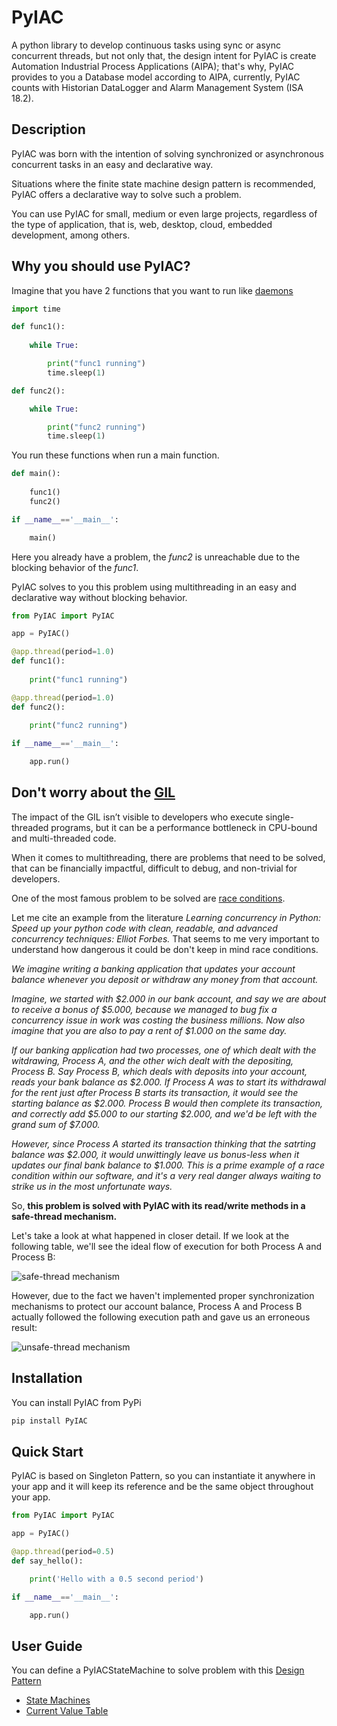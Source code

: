 # PyIAC

A python library to develop continuous tasks using sync or async concurrent threads, but not only that, the design intent for PyIAC is create Automation Industrial Process Applications (AIPA); that's why, PyIAC provides to you a Database model according to AIPA, currently, PyIAC counts with Historian DataLogger and Alarm Management System (ISA 18.2).

## Description

PyIAC was born with the intention of solving synchronized or asynchronous concurrent tasks in an easy and declarative way.

Situations where the finite state machine design pattern is recommended, PyIAC offers a declarative way to solve such a problem.

You can use PyIAC for small, medium or even large projects, regardless of the type of application, that is, web, desktop, cloud, embedded development, among others.

## Why you should use PyIAC?

Imagine that you have 2 functions that you want to run like [daemons](https://en.wikipedia.org/wiki/Daemon_(computing))

```python
import time

def func1():
    
    while True:

        print("func1 running")
        time.sleep(1)

def func2():

    while True:

        print("func2 running")
        time.sleep(1)
```

You run these functions when run a main function.

```python
def main():
    
    func1()
    func2()

if __name__=='__main__':

    main()
```

Here you already have a problem, the *func2* is unreachable due to the blocking behavior of the *func1*.

PyIAC solves to you this problem using multithreading in an easy and declarative way without blocking behavior.

```python
from PyIAC import PyIAC

app = PyIAC()

@app.thread(period=1.0)
def func1():
    
    print("func1 running")

@app.thread(period=1.0)
def func2():

    print("func2 running")
    
if __name__=='__main__':

    app.run()
```

## Don't worry about the [GIL](https://realpython.com/python-gil/#:~:text=The%20Python%20Global%20Interpreter%20Lock%20or%20GIL%2C%20in%20simple%20words,at%20any%20point%20in%20time.)

The impact of the GIL isn’t visible to developers who execute single-threaded programs, but it can be a performance bottleneck in CPU-bound and multi-threaded code.

When it comes to multithreading, there are problems that need to be solved, that can be financially impactful, difficult to debug, and non-trivial for developers.

One of the most famous problem to be solved are [race conditions](https://stackoverflow.com/questions/34510/what-is-a-race-condition).

Let me cite an example from the literature *Learning concurrency in Python: Speed up your python code with clean, readable, and advanced concurrency techniques: Elliot Forbes.* That seems to me very important to understand how dangerous it could be
don't keep in mind race conditions.

*We imagine writing a banking application that updates your account balance whenever you deposit or withdraw any money from that account.*

*Imagine, we started with $2.000 in our bank account, and say we are about to receive a bonus of $5.000, because we managed to bug fix a concurrency issue in work was costing the business millions. Now also imagine that you are also to pay a rent of $1.000 on the same day.*

*If our banking application had two processes, one of which dealt with the witdrawing, Process A, and the other wich dealt with the depositing, Process B. Say Process B, which deals with deposits into your account, reads your bank balance as $2.000. If Process A was to start its withdrawal for the rent just after Process B starts its transaction, it would see the starting balance as $2.000. Process B would then complete its transaction, and correctly add $5.000 to our starting $2.000, and we'd be left with the grand sum of $7.000.*

*However, since Process A started its transaction thinking that the satrting balance was $2.000, it would unwittingly leave us bonus-less when it updates our final bank balance to $1.000. This is a prime example of a race condition within our software, and it's a very real danger always waiting to strike us in the most unfortunate ways.*

So, **this problem is solved with PyIAC with its read/write methods in a safe-thread mechanism.** 

Let's take a look at what happened in closer detail. If we look at the following table, we'll see the ideal flow of execution for both Process A and Process B:

![safe-thread mechanism](docs/img/safe-thread-mechanism.png)

However, due to the fact we haven't implemented proper synchronization mechanisms to protect our account balance, Process A and Process B actually followed the following execution path and gave us an erroneous result:

![unsafe-thread mechanism](docs/img/unsafe-thread-mechanism.png)

## Installation
You can install PyIAC from PyPi
```python
pip install PyIAC
```

## Quick Start
PyIAC is based on Singleton Pattern, so you can instantiate it anywhere in your app and it will keep its reference and be the same object throughout your app.

```python
from PyIAC import PyIAC

app = PyIAC()

@app.thread(period=0.5)
def say_hello():

    print('Hello with a 0.5 second period')

if __name__=='__main__':

    app.run()
```

## User Guide
You can define a PyIACStateMachine to solve problem with this [Design Pattern](https://en.wikipedia.org/wiki/State_pattern#:~:text=The%20state%20pattern%20is%20a,concept%20of%20finite%2Dstate%20machines.)

- [State Machines](https://hades.readthedocs.io/en/latest/user_guide_state_machines)
- [Current Value Table](https://hades.readthedocs.io/en/latest/user_guide_cvt)
